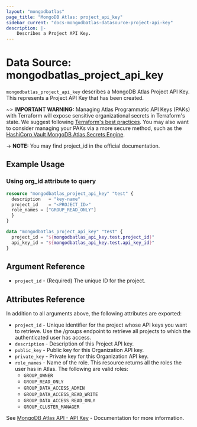 ```yaml
---
layout: "mongodbatlas"
page_title: "MongoDB Atlas: project_api_key"
sidebar_current: "docs-mongodbatlas-datasource-project-api-key"
description: |-
    Describes a Project API Key.
---
```


# Data Source: mongodbatlas_project_api_key

`mongodbatlas_project_api_key` describes a MongoDB Atlas Project API Key. This represents a Project API Key that has been created.

~> **IMPORTANT WARNING:** Managing Atlas Programmatic API Keys (PAKs) with Terraform will expose sensitive organizational secrets in Terraform's state. We suggest following [Terraform's best practices](https://developer.hashicorp.com/terraform/language/state/sensitive-data). You may also want to consider managing your PAKs via a more secure method, such as the [HashiCorp Vault MongoDB Atlas Secrets Engine](https://developer.hashicorp.com/vault/docs/secrets/mongodbatlas).

-> **NOTE:** You may find project_id in the official documentation.

## Example Usage

### Using org_id attribute to query
```terraform
resource "mongodbatlas_project_api_key" "test" {
  description   = "key-name"
  project_id    = "<PROJECT_ID>"
  role_names = ["GROUP_READ_ONLY"]
  }
}

data "mongodbatlas_project_api_key" "test" {
  project_id = "${mongodbatlas_api_key.test.project_id}"
  api_key_id = "${mongodbatlas_api_key.test.api_key_id}"
}
```

## Argument Reference

* `project_id` - (Required) The unique ID for the project.

## Attributes Reference

In addition to all arguments above, the following attributes are exported:

* `project_id` - Unique identifier for the project whose API keys you want to retrieve. Use the /groups endpoint to retrieve all projects to which the authenticated user has access.
* `description` - Description of this Project API key.
* `public_key` - Public key for this Organization API key.
* `private_key` - Private key for this Organization API key.
* `role_names` - Name of the role. This resource returns all the roles the user has in Atlas.
The following are valid roles:
  * `GROUP_OWNER`
  * `GROUP_READ_ONLY`
  * `GROUP_DATA_ACCESS_ADMIN`
  * `GROUP_DATA_ACCESS_READ_WRITE`
  * `GROUP_DATA_ACCESS_READ_ONLY`
  * `GROUP_CLUSTER_MANAGER`  
    
See [MongoDB Atlas API - API Key](https://www.mongodb.com/docs/atlas/reference/api/projectApiKeys/get-all-apiKeys-in-one-project/) - Documentation for more information.
